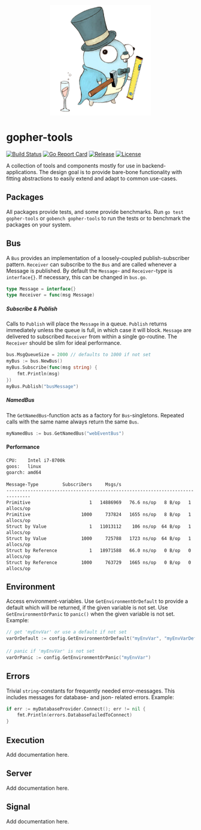 <p align="center">
  <img width="270" height="294" src="https://github.com/jjxxs/gopher-tools/blob/master/.github/media/gopher_tools_small.png">
</p>

# gopher-tools
[![Build Status](https://travis-ci.org/jjxxs/gopher-tools.svg?branch=develop)](https://travis-ci.org/jjxxs/gopher-tools)
[![Go Report Card](https://goreportcard.com/badge/github.com/jjxxs/gopher-tools)](https://goreportcard.com/report/github.com/jjxxs/gopher-tools)
[![Release](https://img.shields.io/github/v/release/jjxxs/gopher-tools.svg)](https://github.com/jjxxs/gopher-tools/releases/latest)
[![License](https://img.shields.io/github/license/jjxxs/gopher-tools)](/LICENSE)

A collection of tools and components mostly for use in backend-applications. The design goal is to provide bare-bone
functionality with fitting abstractions to easily extend and adapt to common use-cases.

## Packages
All packages provide tests, and some provide benchmarks. Run  ```go test gopher-tools``` or ```gobench gopher-tools``` 
to run the tests or to benchmark the packages on your system.

## Bus
A ```Bus``` provides an implementation of a loosely-coupled publish-subscriber pattern. ```Receiver``` can
subscribe to the ```Bus``` and are called whenever a Message is published. By default the ```Message```- and 
```Receiver```-type is ```interface{}```. If necessary, this can be changed in ```bus.go```.
```go
type Message = interface{}
type Receiver = func(msg Message)
```

##### Subscribe & Publish
Calls to ```Publish``` will place the ```Message``` in a queue. ```Publish``` returns immediately unless the queue is full,
in which case it will block. ```Message``` are delivered to subscribed ```Receiver``` from within a single go-routine. The
```Receiver``` should be slim for ideal performance.
```go
bus.MsgQueueSize = 2000 // defaults to 1000 if not set
myBus := bus.NewBus()
myBus.Subscribe(func(msg string) {
    fmt.Println(msg)
})
myBus.Publish("busMessage")
```

##### NamedBus
The ```GetNamedBus```-function acts as a factory for ```Bus```-singletons. Repeated calls with the same
name always return the same ```Bus```.
```go
myNamedBus := bus.GetNamedBus("webEventBus")
```

#### Performance
```
CPU:    Intel i7-8700k
goos:   linux
goarch: amd64

Message-Type         Subscribers     Msgs/s
-------------------------------------------------------------------------------
Primitive                      1   14886969   76.6 ns/op   8 B/op   1 allocs/op
Primitive                   1000     737824   1655 ns/op   8 B/op   1 allocs/op
Struct by Value                1   11013112    106 ns/op  64 B/op   1 allocs/op
Struct by Value             1000     725788   1723 ns/op  64 B/op   1 allocs/op
Struct by Reference            1   18971588   66.0 ns/op   0 B/op   0 allocs/op
Struct by Reference         1000     763729   1665 ns/op   0 B/op   0 allocs/op
```

## Environment
Access environment-variables. Use ```GetEnvironmentOrDefault``` to provide a default which will be 
returned, if the given variable is not set. Use ```GetEnvironmentOrPanic``` to ```panic()``` when the
given variable is not set. Example:
```go
// get 'myEnvVar' or use a default if not set
varOrDefault := config.GetEnvironmentOrDefault("myEnvVar", "myEnvVarDefault")

// panic if 'myEnvVar' is not set
varOrPanic := config.GetEnvironmentOrPanic("myEnvVar")
```

## Errors
Trivial ```string```-constants for frequently needed error-messages. This includes messages for database- and json-
related errors. Example:
```go
if err := myDatabaseProvider.Connect(); err != nil {
    fmt.Println(errors.DatabaseFailedToConnect)
}
```

## Execution
Add documentation here.

## Server
Add documentation here.

## Signal
Add documentation here.

